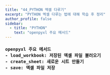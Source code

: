 ```yaml
---
title: "44_PYTHON 엑셀 다루기"
excerpt: "PYTHON 엑셀 다루는 법에 대해 학습 후 정리"
author_profile: false
sidebar:
  - title: "PYTHON"
    text: "openpyxl 주요 메서드"
---
```

<h4>
<pre>
openpyxl 주요 메서드
- load_workbook: 저장된 엑셀 파일 불러오기
- create_sheet: 새로운 시트 만들기
- save: 엑셀 파일 저장
</pre>
</h4>

